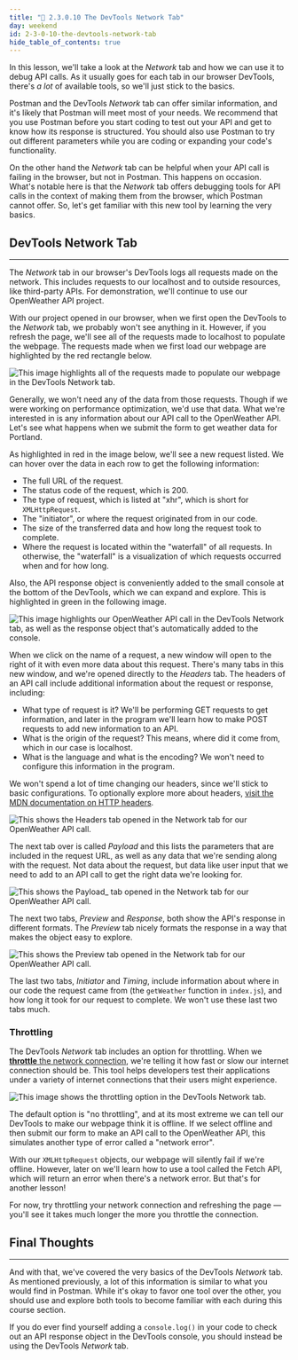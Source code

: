 ```yaml
---
title: "📓 2.3.0.10 The DevTools Network Tab"
day: weekend
id: 2-3-0-10-the-devtools-network-tab
hide_table_of_contents: true
---
```


In this lesson, we'll take a look at the _Network_ tab and how we can use it to debug API calls. As it usually goes for each tab in our browser DevTools, there's _a lot_ of available tools, so we'll just stick to the basics.

Postman and the DevTools _Network_ tab can offer similar information, and it's likely that Postman will meet most of your needs. We recommend that you use Postman before you start coding to test out your API and get to know how its response is structured. You should also use Postman to try out different parameters while you are coding or expanding your code's functionality. 

On the other hand the _Network_ tab can be helpful when your API call is failing in the browser, but not in Postman. This happens on occasion. What's notable here is that the _Network_ tab offers debugging tools for API calls in the context of making them from the browser, which Postman cannot offer. So, let's get familiar with this new tool by learning the very basics.

## DevTools Network Tab
---

The _Network_ tab in our browser's DevTools logs all requests made on the network. This includes requests to our localhost and to outside resources, like third-party APIs. For demonstration, we'll continue to use our OpenWeather API project.

With our project opened in our browser, when we first open the DevTools to the _Network_ tab, we probably won't see anything in it. However, if you refresh the page, we'll see all of the requests made to localhost to populate the webpage. The requests made when we first load our webpage are highlighted by the red rectangle below. 

![This image highlights all of the requests made to populate our webpage in the DevTools _Network_ tab.](https://learnhowtoprogram.s3.us-west-2.amazonaws.com/Intermediate+JavaScript/Async-and-APIs-2020/network-tab-requests.png)

Generally, we won't need any of the data from those requests. Though if we were working on performance optimization, we'd use that data. What we're interested in is any information about our API call to the OpenWeather API. Let's see what happens when we submit the form to get weather data for Portland. 

As highlighted in red in the image below, we'll see a new request listed. We can hover over the data in each row to get the following information:

* The full URL of the request.
* The status code of the request, which is 200.
* The type of request, which is listed at "xhr", which is short for `XMLHttpRequest`.
* The "initiator", or where the request originated from in our code.
* The size of the transferred data and how long the request took to complete.
* Where the request is located within the "waterfall" of all requests. In otherwise, the "waterfall" is a visualization of which requests occurred when and for how long.

Also, the API response object is conveniently added to the small console at the bottom of the DevTools, which we can expand and explore. This is highlighted in green in the following image.

![This image highlights our OpenWeather API call in the DevTools _Network_ tab, as well as the response object that's automatically added to the console.](https://learnhowtoprogram.s3.us-west-2.amazonaws.com/Intermediate+JavaScript/Async-and-APIs-2020/our-api-call-in-networks-tab.png)

When we click on the name of a request, a new window will open to the right of it with even more data about this request. There's many tabs in this new window, and we're opened directly to the _Headers_ tab. The headers of an API call include additional information about the request or response, including:

* What type of request is it? We'll be performing GET requests to get information, and later in the program we'll learn how to make POST requests to add new information to an API.
* What is the origin of the request? This means, where did it come from, which in our case is localhost. 
* What is the language and what is the encoding? We won't need to configure this information in the program.

We won't spend a lot of time changing our headers, since we'll stick to basic configurations. To optionally explore more about headers, [visit the MDN documentation on HTTP headers](https://developer.mozilla.org/en-US/docs/Web/HTTP/Headers). 

![This shows the _Headers_ tab opened in the _Network_ tab for our OpenWeather API call.](https://learnhowtoprogram.s3.us-west-2.amazonaws.com/Intermediate+JavaScript/Async-and-APIs-2020/request-headers-devtools-network-tab.png)

The next tab over is called _Payload_ and this lists the parameters that are included in the request URL, as well as any data that we're sending along with the request. Not data about the request, but data like user input that we need to add to an API call to get the right data we're looking for. 

![This shows the _Payload__ tab opened in the _Network_ tab for our OpenWeather API call.](https://learnhowtoprogram.s3.us-west-2.amazonaws.com/Intermediate+JavaScript/Async-and-APIs-2020/request-payload-devtools-network-tab.png)

The next two tabs, _Preview_ and _Response_, both show the API's response in different formats. The _Preview_ tab nicely formats the response in a way that makes the object easy to explore.

![This shows the _Preview_ tab opened in the _Network_ tab for our OpenWeather API call.](https://learnhowtoprogram.s3.us-west-2.amazonaws.com/Intermediate+JavaScript/Async-and-APIs-2020/request-preview-devtools-network-tab.png)

The last two tabs, _Initiator_ and _Timing_, include information about where in our code the request came from (the `getWeather` function in `index.js`), and how long it took for our request to complete. We won't use these last two tabs much. 

### Throttling 

The DevTools _Network_ tab includes an option for throttling. When we [**throttle** the network connection](https://developer.mozilla.org/en-US/docs/Glossary/Network_throttling), we're telling it how fast or slow our internet connection should be. This tool helps developers test their applications under a variety of internet connections that their users might experience.

![This image shows the throttling option in the DevTools _Network_ tab.](https://learnhowtoprogram.s3.us-west-2.amazonaws.com/Intermediate+JavaScript/Async-and-APIs-2020/devtools-network-tab-throttling.png)

The default option is "no throttling", and at its most extreme we can tell our DevTools to make our webpage think it is offline. If we select offline and then submit our form to make an API call to the OpenWeather API, this simulates another type of error called a "network error". 

With our `XMLHttpRequest` objects, our webpage will silently fail if we're offline. However, later on we'll learn how to use a tool called the Fetch API, which will return an error when there's a network error. But that's for another lesson!

For now, try throttling your network connection and refreshing the page — you'll see it takes much longer the more you throttle the connection.

## Final Thoughts
---

And with that, we've covered the very basics of the DevTools _Network_ tab. As mentioned previously, a lot of this information is similar to what you would find in Postman. While it's okay to favor one tool over the other, you should use and explore both tools to become familiar with each during this course section. 

If you do ever find yourself adding a `console.log()` in your code to check out an API response object in the DevTools console, you should instead be using the DevTools _Network_ tab.
